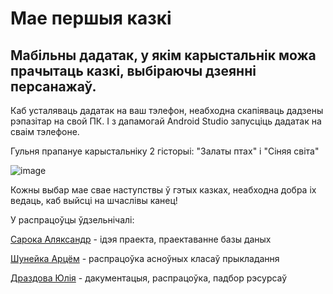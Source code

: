 # Мае першыя казкі

## Мабільны дадатак, у якім карыстальнік можа прачытаць казкі, выбіраючы дзеянні персанажаў.


Каб усталяваць дадатак на ваш тэлефон, неабходна скапіяваць дадзены рэпазітар на свой ПК. І з дапамогай Android Studio запусціць дадатак на сваім тэлефоне.

Гульня прапануе карыстальніку 2 гісторыі: "Залаты птах" і "Сіняя світа"

![image](https://user-images.githubusercontent.com/75885906/210220146-3759bd2c-3959-467d-8302-21c4a34faaed.png)

Кожны выбар мае свае наступствы ў гэтых казках, неабходна добра іх ведаць, каб выйсці на шчаслівы канец!


У распрацоўцы ўдзельнічалі:

[Сарока Аляксандр](https://github.com/depravo) - ідэя праекта, праектаванне базы даных

[Шунейка Арцём](https://github.com/SadTyoma) - распрацоўка асноўных класаў прыкладання

[Драздова Юлія](https://github.com/julliettee) - дакументацыя, распрацоўка, падбор рэсурсаў

